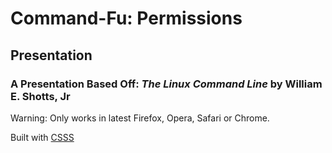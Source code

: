 # Command-Fu: Permissions
## Presentation
### A Presentation Based Off: _The Linux Command Line_ by William E. Shotts, Jr

Warning: Only works in latest Firefox, Opera, Safari or Chrome.

Built with [CSSS](http://lea.verou.me/csss/sample-slideshow.html)
